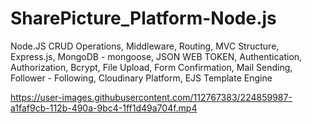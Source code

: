 # SharePicture_Platform-Node.js
Node.JS CRUD Operations, 
Middleware, 
Routing, 
MVC Structure, 
Express.js, 
MongoDB - mongoose, 
JSON WEB TOKEN, 
Authentication, 
Authorization, 
Bcrypt, 
File Upload, 
Form Confirmation, 
Mail Sending, 
Follower - Following, 
Cloudinary Platform, 
EJS Template Engine




https://user-images.githubusercontent.com/112767383/224859987-a1faf9cb-112b-490a-9bc4-1ff1d49a704f.mp4

